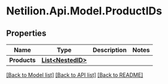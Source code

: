 # Netilion.Api.Model.ProductIDs
## Properties

Name | Type | Description | Notes
------------ | ------------- | ------------- | -------------
**Products** | [**List&lt;NestedID&gt;**](NestedID.md) |  | 

[[Back to Model list]](../README.md#documentation-for-models) [[Back to API list]](../README.md#documentation-for-api-endpoints) [[Back to README]](../README.md)

